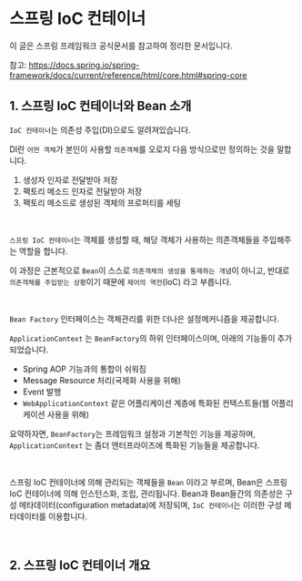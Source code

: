 # 스프링 IoC 컨테이너

이 글은 스프링 프레임워크 공식문서를 참고하여 정리한 문서입니다.

참고: https://docs.spring.io/spring-framework/docs/current/reference/html/core.html#spring-core

## 1. 스프링 IoC 컨테이너와 Bean 소개

`IoC 컨테이너`는 의존성 주입(DI)으로도 알려져있습니다. 

DI란 `어떤 객체`가 본인이 사용할 `의존객체`를 오로지 다음 방식으로만 정의하는 것을 말합니다.

1. 생성자 인자로 전달받아 저장
2. 팩토리 메소드 인자로 전달받아 저장
3. 팩토리 메소드로 생성된 객체의 프로퍼티를 세팅

<br>

`스프링 IoC 컨테이너`는 객체를 생성할 때, 해당 객체가 사용하는 의존객체들을 주입해주는 역할을 합니다.

이 과정은 근본적으로 `Bean`이 스스로 `의존객체의 생성을 통제하는 개념`이 아니고, 반대로 `의존객체를 주입받는 상황`이기 때문에 `제어의 역전`(IoC) 라고 부릅니다.

<br>

`Bean Factory` 인터페이스는 객체관리를 위한 더나은 설정메커니즘을 제공합니다.

`ApplicationContext` 는 `BeanFactory`의 하위 인터페이스이며, 아래의 기능들이 추가되었습니다.

- Spring AOP 기능과의 통합이 쉬워짐
- Message Resource 처리(국제화 사용을 위해)
- Event 발행
- `WebApplicationContext` 같은 어플리케이션 계층에 특화된 컨텍스트들(웹 어플리케이션 사용을 위해)

요약하자면, `BeanFactory`는 프레임워크 설정과 기본적인 기능을 제공하며, `ApplicationContext` 는 좀더 엔터프라이즈에 특화된 기능들을 제공합니다.

<br>

스프링 IoC 컨테이너에 의해 관리되는 객체들을 `Bean` 이라고 부르며, Bean은 스프링 IoC 컨테이너에 의해 인스턴스화, 조립, 관리됩니다. Bean과 Bean들간의 의존성은 구성 메타데이터(configuration metadata)에 저장되며, `IoC 컨테이너`는 이러한 구성 메타데이터를 이용합니다.

<br>

## 2. 스프링 IoC 컨테이너 개요

